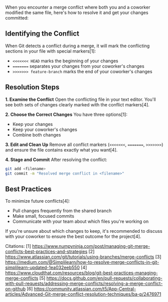 



When you encounter a merge conflict where both you and a coworker modified the same file, here's how to resolve it and get your changes committed:

## Identifying the Conflict

When Git detects a conflict during a merge, it will mark the conflicting sections in your file with special markers[1]:
- `<<<<<<< HEAD` marks the beginning of your changes
- `=======` separates your changes from your coworker's changes
- `>>>>>>> feature-branch` marks the end of your coworker's changes

## Resolution Steps

**1. Examine the Conflict**
Open the conflicting file in your text editor. You'll see both sets of changes clearly marked with the conflict markers[4].

**2. Choose the Correct Changes**
You have three options[1]:
- Keep your changes
- Keep your coworker's changes
- Combine both changes

**3. Edit and Clean Up**
Remove all conflict markers (`<<<<<<<`, `=======`, `>>>>>>>`) and ensure the file contains exactly what you want[4].

**4. Stage and Commit**
After resolving the conflict:
```bash
git add <filename>
git commit -m "Resolved merge conflict in <filename>"
```

## Best Practices

To minimize future conflicts[4]:
- Pull changes frequently from the shared branch
- Make small, focused commits
- Communicate with your team about which files you're working on

If you're unsure about which changes to keep, it's recommended to discuss with your coworker to ensure the best outcome for the project[4].

Citations:
[1] https://www.numpyninja.com/post/managing-git-merge-conflicts-best-practices-and-strategies
[2] https://www.atlassian.com/git/tutorials/using-branches/merge-conflicts
[3] https://medium.com/@Simplilearn/how-to-resolve-merge-conflicts-in-git-simplilearn-updated-1ea032eeb550
[4] https://www.cloudthat.com/resources/blog/git-best-practices-managing-merge-conflicts
[5] https://docs.github.com/en/pull-requests/collaborating-with-pull-requests/addressing-merge-conflicts/resolving-a-merge-conflict-on-github
[6] https://community.atlassian.com/t5/App-Central-articles/Advanced-Git-merge-conflict-resolution-techniques/ba-p/2476971